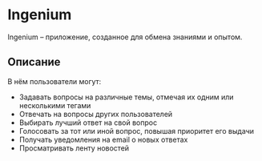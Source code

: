 # Ingenium
Ingenium – приложение, созданное для обмена знаниями и опытом.
## Описание
В нём пользователи могут: 
- Задавать вопросы на различные темы, отмечая их одним или несколькими тегами 
- Отвечать на вопросы других пользователей 
- Выбирать лучший ответ на свой вопрос 
- Голосовать за тот или иной вопрос, повышая приоритет его выдачи  
- Получать уведомления на email о новых ответах 
- Просматривать ленту новостей 


